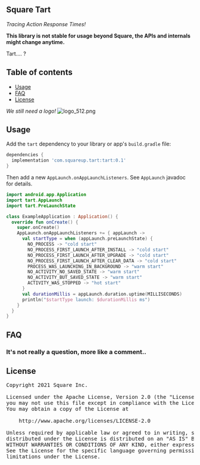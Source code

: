 ## Square Tart

_Tracing Action Response Times!_

**This library is not stable for usage beyond Square, the APIs and internals might change anytime.**

Tart.... ?

## Table of contents

* [Usage](#usage)
* [FAQ](#faq)
* [License](#license)

_We still need a logo!_
![logo_512.png](assets/logo_512.png)

## Usage

Add the `tart` dependency to your library or app's `build.gradle` file:

```gradle
dependencies {
  implementation 'com.squareup.tart:tart:0.1'
}
```

Then add a new `AppLaunch.onAppLaunchListeners`. See `AppLaunch` javadoc for details.

```kotlin
import android.app.Application
import tart.AppLaunch
import tart.PreLaunchState

class ExampleApplication : Application() {
  override fun onCreate() {
    super.onCreate()
    AppLaunch.onAppLaunchListeners += { appLaunch ->
      val startType = when (appLaunch.preLaunchState) {
        NO_PROCESS -> "cold start"
        NO_PROCESS_FIRST_LAUNCH_AFTER_INSTALL -> "cold start"
        NO_PROCESS_FIRST_LAUNCH_AFTER_UPGRADE -> "cold start"
        NO_PROCESS_FIRST_LAUNCH_AFTER_CLEAR_DATA -> "cold start"
        PROCESS_WAS_LAUNCHING_IN_BACKGROUND -> "warm start"
        NO_ACTIVITY_NO_SAVED_STATE -> "warm start"
        NO_ACTIVITY_BUT_SAVED_STATE -> "warm start"
        ACTIVITY_WAS_STOPPED -> "hot start"
      }
      val durationMillis = appLaunch.duration.uptime(MILLISECONDS)
      println("$startType launch: $durationMillis ms")
    }
  }
}


```

## FAQ

### It's not really a question, more like a comment..

## License

<pre>
Copyright 2021 Square Inc.

Licensed under the Apache License, Version 2.0 (the "License");
you may not use this file except in compliance with the License.
You may obtain a copy of the License at

    http://www.apache.org/licenses/LICENSE-2.0

Unless required by applicable law or agreed to in writing, software
distributed under the License is distributed on an "AS IS" BASIS,
WITHOUT WARRANTIES OR CONDITIONS OF ANY KIND, either express or implied.
See the License for the specific language governing permissions and
limitations under the License.
</pre>
